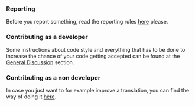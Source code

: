 ### Reporting
Before you report something, read the reporting rules [here](https://github.com/MentenantaPcOrg/General-Discussion#how-do-i-suggest-an-improvement-ask-a-question-or-report-an-issue) please.

### Contributing as a developer
Some instructions about code style and everything that has to be done to increase the chance of your code getting accepted can be found at the [General Discussion](https://github.com/MentenantaPcOrg/General-Discussion#contribution-rules-for-developers) section. 

### Contributing as a non developer
In case you just want to for example improve a translation, you can find the way of doing it [here](https://github.com/MentenantaPcOrg/General-Discussion#how-can-i-suggest-an-edit-to-a-file).
